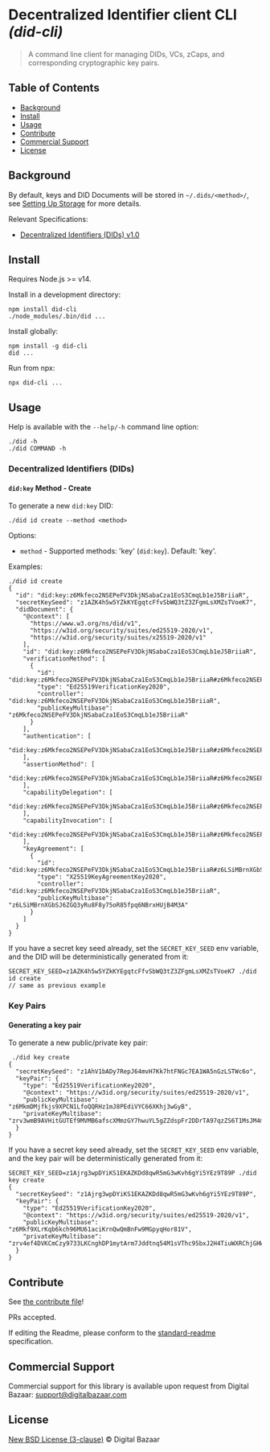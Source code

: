 # Decentralized Identifier client CLI _(did-cli)_

> A command line client for managing DIDs, VCs, zCaps, and corresponding cryptographic key pairs.

## Table of Contents

- [Background](#background)
- [Install](#install)
- [Usage](#usage)
- [Contribute](#contribute)
- [Commercial Support](#commercial-support)
- [License](#license)

## Background

By default, keys and DID Documents will be stored in `~/.dids/<method>/`,
see [Setting Up Storage](STORAGE.md) for more details.

Relevant Specifications:

* [Decentralized Identifiers (DIDs) v1.0](https://www.w3.org/TR/did-core/)

## Install

Requires Node.js >= v14.

Install in a development directory:

    npm install did-cli
    ./node_modules/.bin/did ...

Install globally:

    npm install -g did-cli
    did ...

Run from npx:

    npx did-cli ...

## Usage

Help is available with the `--help/-h` command line option:

```
./did -h
./did COMMAND -h
```

### Decentralized Identifiers (DIDs)

#### `did:key` Method - Create

To generate a new `did:key` DID:

```
./did id create --method <method>
```

Options:

* `method` - Supported methods: 'key' (`did:key`). Default: 'key'.

Examples:

```
./did id create
{
  "id": "did:key:z6Mkfeco2NSEPeFV3DkjNSabaCza1EoS3CmqLb1eJ5BriiaR",
  "secretKeySeed": "z1AZK4h5w5YZkKYEgqtcFfvSbWQ3tZ3ZFgmLsXMZsTVoeK7",
  "didDocument": {
    "@context": [
      "https://www.w3.org/ns/did/v1",
      "https://w3id.org/security/suites/ed25519-2020/v1",
      "https://w3id.org/security/suites/x25519-2020/v1"
    ],
    "id": "did:key:z6Mkfeco2NSEPeFV3DkjNSabaCza1EoS3CmqLb1eJ5BriiaR",
    "verificationMethod": [
      {
        "id": "did:key:z6Mkfeco2NSEPeFV3DkjNSabaCza1EoS3CmqLb1eJ5BriiaR#z6Mkfeco2NSEPeFV3DkjNSabaCza1EoS3CmqLb1eJ5BriiaR",
        "type": "Ed25519VerificationKey2020",
        "controller": "did:key:z6Mkfeco2NSEPeFV3DkjNSabaCza1EoS3CmqLb1eJ5BriiaR",
        "publicKeyMultibase": "z6Mkfeco2NSEPeFV3DkjNSabaCza1EoS3CmqLb1eJ5BriiaR"
      }
    ],
    "authentication": [
      "did:key:z6Mkfeco2NSEPeFV3DkjNSabaCza1EoS3CmqLb1eJ5BriiaR#z6Mkfeco2NSEPeFV3DkjNSabaCza1EoS3CmqLb1eJ5BriiaR"
    ],
    "assertionMethod": [
      "did:key:z6Mkfeco2NSEPeFV3DkjNSabaCza1EoS3CmqLb1eJ5BriiaR#z6Mkfeco2NSEPeFV3DkjNSabaCza1EoS3CmqLb1eJ5BriiaR"
    ],
    "capabilityDelegation": [
      "did:key:z6Mkfeco2NSEPeFV3DkjNSabaCza1EoS3CmqLb1eJ5BriiaR#z6Mkfeco2NSEPeFV3DkjNSabaCza1EoS3CmqLb1eJ5BriiaR"
    ],
    "capabilityInvocation": [
      "did:key:z6Mkfeco2NSEPeFV3DkjNSabaCza1EoS3CmqLb1eJ5BriiaR#z6Mkfeco2NSEPeFV3DkjNSabaCza1EoS3CmqLb1eJ5BriiaR"
    ],
    "keyAgreement": [
      {
        "id": "did:key:z6Mkfeco2NSEPeFV3DkjNSabaCza1EoS3CmqLb1eJ5BriiaR#z6LSiMBrnXGbSJ6ZGQ3yRu8F8y75oR85fpq6NBrxHUjB4M3A",
        "type": "X25519KeyAgreementKey2020",
        "controller": "did:key:z6Mkfeco2NSEPeFV3DkjNSabaCza1EoS3CmqLb1eJ5BriiaR",
        "publicKeyMultibase": "z6LSiMBrnXGbSJ6ZGQ3yRu8F8y75oR85fpq6NBrxHUjB4M3A"
      }
    ]
  }
}
```

If you have a secret key seed already, set the `SECRET_KEY_SEED` env variable,
and the DID will be deterministically generated from it:

```
SECRET_KEY_SEED=z1AZK4h5w5YZkKYEgqtcFfvSbWQ3tZ3ZFgmLsXMZsTVoeK7 ./did id create
// same as previous example
```

### Key Pairs

#### Generating a key pair

To generate a new public/private key pair:

```
 ./did key create
{
  "secretKeySeed": "z1AhV1bADy7RepJ64mvH7Kk7htFNGc7EA1WA5nGzLSTWc6o",
  "keyPair": {
    "type": "Ed25519VerificationKey2020",
    "@context": "https://w3id.org/security/suites/ed25519-2020/v1",
    "publicKeyMultibase": "z6MkmDMjfkjs9XPCN1LfoQQRHz1mJ8PEdiVYC66XKhj3wGyB",
    "privateKeyMultibase": "zrv3wmB9AVHitGUTEf9MVMB6afscXMmzGY7hwuYL5gZZdspFr2DDrTA97qzZS6T1MsJM4mTKVWQWkjY5asc8FBppKt9"
  }
}
```

If you have a secret key seed already, set the `SECRET_KEY_SEED` env variable,
and the key pair will be deterministically generated from it:

```
SECRET_KEY_SEED=z1Ajrg3wpDYiKS1EKAZKDd8qwR5mG3wKvh6gYi5YEz9T89P ./did key create
{
  "secretKeySeed": "z1Ajrg3wpDYiKS1EKAZKDd8qwR5mG3wKvh6gYi5YEz9T89P",
  "keyPair": {
    "type": "Ed25519VerificationKey2020",
    "@context": "https://w3id.org/security/suites/ed25519-2020/v1",
    "publicKeyMultibase": "z6Mkf9XLrKqb6kch96MU61aciKrnQwQmBnFw9MGpyqHor81V",
    "privateKeyMultibase": "zrv4ef4DVKCmCzy9733LKCnghDP1mytArm7Jddtnq54M1sVThc95bxJ2H4TiuWXRChjGHWtocqKciPrnqUBAatLUKqq"
  }
}
```

## Contribute

See [the contribute file](https://github.com/digitalbazaar/bedrock/blob/master/CONTRIBUTING.md)!

PRs accepted.

If editing the Readme, please conform to the
[standard-readme](https://github.com/RichardLitt/standard-readme) specification.

## Commercial Support

Commercial support for this library is available upon request from
Digital Bazaar: support@digitalbazaar.com

## License

[New BSD License (3-clause)](LICENSE) © Digital Bazaar
